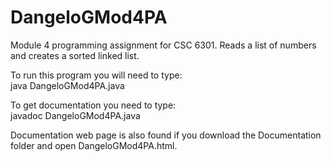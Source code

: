 # DangeloGMod4PA
Module 4 programming assignment for CSC 6301.
Reads a list of numbers and creates a sorted linked list.

To run this program you will need to type:  
java DangeloGMod4PA.java

To get documentation you need to type:  
javadoc DangeloGMod4PA.java

Documentation web page is also found if you download the Documentation folder and open DangeloGMod4PA.html.
